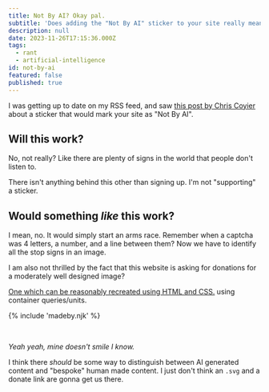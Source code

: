 ```yaml
---
title: Not By AI? Okay pal.
subtitle: 'Does adding the "Not By AI" sticker to your site really mean anything? '
description: null
date: 2023-11-26T17:15:36.000Z
tags:
  - rant
  - artificial-intelligence
id: not-by-ai
featured: false
published: true
---
```

I was getting up to date on my RSS feed, and saw [this post by Chris Coyier](https://chriscoyier.net/2023/11/24/not-by-ai/) about a sticker that would mark your site as "Not By AI".

## Will this work?

No, not really? Like there are plenty of signs in the world that people don't listen to.

There isn't anything behind this other than signing up. I'm not "supporting" a sticker.

## Would something _like_ this work?

I mean, no. It would simply start an arms race. Remember when a captcha was  4 letters, a number, and a line between them? Now we have to identify all the stop signs in an image.

I am also not thrilled by the fact that this website is asking for donations for a moderately well designed image?

[One which can be reasonably recreated using HTML and CSS.](https://codepen.io/gingerchew/full/RwvJqRe) using container queries/units.

{% include 'madeby.njk' %}

<br/>

_Yeah yeah, mine doesn't smile I know._

I think there _should_ be some way to distinguish between AI generated content and "bespoke" human made content. I just don't think an `.svg` and a donate link are gonna get us there.